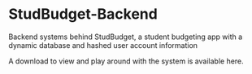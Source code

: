 # StudBudget-Backend
Backend systems behind StudBudget, a student budgeting app with a dynamic database and hashed user account information

A download to view and play around with the system is available here.
